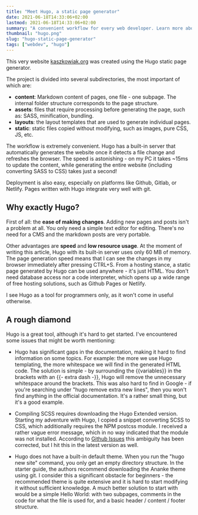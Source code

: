 ```yaml
---
title: "Meet Hugo, a static page generator"
date: 2021-06-18T14:33:06+02:00
lastmod: 2021-06-18T14:33:06+02:00
summary: "A convenient workflow for every web developer. Learn more about the Hugo generator, when should you use it and what are its flaws."
thumbnail: "hugo.png"
slug: "hugo-static-page-generator"
tags: ["webdev", "hugo"]
---
```

This very website [kaszkowiak.org](https://kaszkowiak.org) was created using the Hugo static page generator.

The project is divided into several subdirectories, the most important of which are:
- **content**: Markdown content of pages, one file - one subpage. The internal folder structure corresponds to the page structure.
- **assets**: files that require processing before generating the page, such as: SASS, minification, bundling.
- **layouts**: the layout templates that are used to generate individual pages. 
- **static**: static files copied without modifying, such as images, pure CSS, JS, etc.

The workflow is extremely convenient. Hugo has a built-in server that automatically generates the website once it detects a file change and refreshes the browser.
The speed is astonishing - on my PC it takes ~15ms to update the content, while generating the entire website (including converting SASS to CSS) takes just a second!

Deployment is also easy, especially on platforms like Github, Gitlab, or Netlify. Pages written with Hugo integrate very well with git.

## Why exactly Hugo?

First of all: the **ease of making changes**. Adding new pages and posts isn't a problem at all. You only need a simple text editor for editing. There's no need for a CMS and the markdown posts are very portable.

Other advantages are **speed** and **low resource usage**. At the moment of writing this article, Hugo with its built-in server uses only 60 MB of memory. The page generation speed means that I can see the changes in my browser immediately after pressing CTRL+S. From a hosting stance, a static page generated by Hugo can be used anywhere - it's just HTML. You don't need database access nor a code interpreter, which opens up a wide range of free hosting solutions, such as Github Pages or Netlify. 

I see Hugo as a tool for programmers only, as it won't come in useful otherwise. 

## A rough diamond

Hugo is a great tool, although it's hard to get started. I've encountered some issues that might be worth mentioning: 

- Hugo has significant gaps in the documentation, making it hard to find information on some topics. For example: the more we use Hugo templating, the more whitespace we will find in the generated HTML code. The solution is simple - by surrounding the \{\{variables\}\} in the brackets with an \{\{- extra dash -\}\}, Hugo will remove the unnecessary whitespace around the brackets. This was also hard to find in Google - if you're searching under "hugo remove extra new lines", then you won't find anything in the official documentation. It's a rather small thing, but it's a good example.

- Compiling SCSS requires downloading the Hugo Extended version. Starting my adventure with Hugo, I copied a snippet converting SCSS to CSS, which additionally requires the NPM postcss module. I received a rather vague error message, which in no way indicated that the module was not installed. According to [Github Issues](https://github.com/gohugoio/hugo/issues/5111) this ambiguity has been corrected, but I hit this in the latest version as well. 

- Hugo does not have a built-in default theme. When you run the "hugo new site" command, you only get an empty directory structure. In the starter guide, the authors recommend downloading the Ananke theme using git. I consider this a significant obstacle for beginners - the recommended theme is quite extensive and it is hard to start modifying it without sufficient knowledge. A much better solution to start with would be a simple Hello World: with two subpages, comments in the code for what the file is used for, and a basic header / content / footer structure.